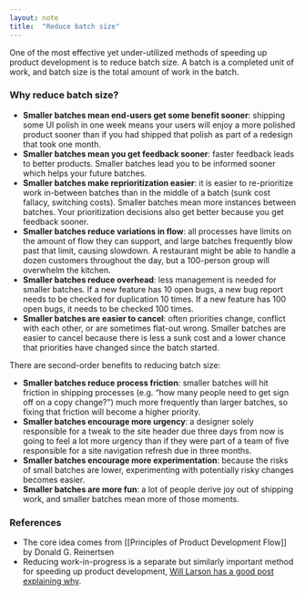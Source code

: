 ```yaml
---
layout: note
title:  "Reduce batch size"
---
```


One of the most effective yet under-utilized methods of speeding up product development is to reduce batch size. A batch is a completed unit of work, and batch size is the total amount of work in the batch. 

### Why reduce batch size?
- **Smaller batches mean end-users get some benefit sooner**: shipping some UI polish in one week means your users will enjoy a more polished product sooner than if you had shipped that polish as part of a redesign that took one month.
- **Smaller batches mean you get feedback sooner**: faster feedback leads to better products. Smaller batches lead you to be informed sooner which helps your future batches.
- **Smaller batches make reprioritization easier**: it is easier to re-prioritize work in-between batches than in the middle of a batch (sunk cost fallacy, switching costs). Smaller batches mean more instances between batches. Your prioritization decisions also get better because you get feedback sooner.
- **Smaller batches reduce variations in flow**: all processes have limits on the amount of flow they can support, and large batches frequently blow past that limit, causing slowdown. A restaurant might be able to handle a dozen customers throughout the day, but a 100-person group will overwhelm the kitchen.
- **Smaller batches reduce overhead**: less management is needed for smaller batches. If a new feature has 10 open bugs, a new bug report needs to be checked for duplication 10 times. If a new feature has 100 open bugs, it needs to be checked 100 times.
- **Smaller batches are easier to cancel**: often priorities change, conflict with each other, or are sometimes flat-out wrong. Smaller batches are easier to cancel because there is less a sunk cost and a lower chance that priorities have changed since the batch started.

  
There are second-order benefits to reducing batch size:
- **Smaller batches reduce process friction**: smaller batches will hit friction in shipping processes (e.g. “how many people need to get sign off on a copy change?") much more frequently than larger batches, so fixing that friction will become a higher priority. 
- **Smaller batches encourage more urgency**: a designer solely responsible for a tweak to the site header due three days from now is going to feel a lot more urgency than if they were part of a team of five responsible for a site navigation refresh due in three months.
- **Smaller batches encourage more experimentation**: because the risks of small batches are lower, experimenting with potentially risky changes becomes easier.
- **Smaller batches are more fun**: a lot of people derive joy out of shipping work, and smaller batches mean more of those moments.

### References
  - The core idea comes from [[Principles of Product Development Flow]] by Donald G. Reinertsen
  - Reducing work-in-progress is a separate but similarly important method for speeding up product development, [Will Larson has a good post explaining why](https://lethain.com/limiting-wip/).
